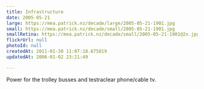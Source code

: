```yaml
---
title: Infrastructure
date: 2005-05-21
large: https://mea.patrick.nz/decade/large/2005-05-21-1901.jpg
small: https://mea.patrick.nz/decade/small/2005-05-21-1901.jpg
smallRetina: https://mea.patrick.nz/decade/small/2005-05-21-1901@2x.jpg
flickrUrl: null
photoId: null
createdAt: 2011-01-30 11:07:18.675819
updatedAt: 2006-01-02 23:21:49

---
```

Power for the trolley busses and testraclear phone/cable tv.
